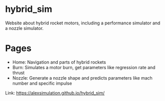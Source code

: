 # hybrid_sim
Website about hybrid rocket motors, including a performance simulator and a nozzle simulator.

# Pages
- Home: Navigation and parts of hybrid rockets
- Burn: Simulates a motor burn, get parameters like regression rate and thrust
- Nozzle: Generate a nozzle shape and predicts parameters like mach number and specific impulse

Link: https://alexsimulation.github.io/hybrid_sim/
